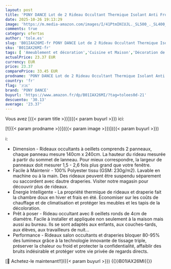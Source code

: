 ```yaml
---
layout: post
title: 'PONY DANCE Lot de 2 Rideau Occultant Thermique Isolant Anti Froid et Chaleur 140x240  lxH  Tenture Opaque à Oeillets Isolation Lumiere Uv Decoration Chambre Maison Salon Intérieurs  Gris'
date: 2025-10-26 19:13:29
image: 'https://m.media-amazon.com/images/I/41PtmIKCUJL._SL500_._SL400_.jpg'
comments: true
category: ofertas
author: 'tole.es'
slug: 'B01IAX26MI-fr PONY DANCE Lot de 2 Rideau Occultant Thermique Isolant...'
sku: 'B01IAX26MI-fr'
tags: [ 'Ameublement et décoration','Cuisine et Maison','Décoration de fenêtres','Décoration de la maison','Panneaux de rideaux intérieurs','Rideaux et draperies intérieurs','pony dance','🇫🇷', ]
actualPrice: 23.37 EUR
currency: EUR
price: 23.37
comparePrice: 33.45 EUR
prodname: 'PONY DANCE Lot de 2 Rideau Occultant Thermique Isolant Anti Froid et Chaleur 140x240  lxH  Tenture Opaque à Oeillets Isolation Lumiere Uv Decoration Chambre Maison Salon Intérieurs  Gris'
country: 'fr'
flag: '🇫🇷'
brand: 'PONY DANCE'
buyurl: 'https://www.amazon.fr/dp/B01IAX26MI/?tag=tolees0d-21'
descuento: '30.13'
average: '23.37'
---
```


Vous avez [{{< param title >}}]({{< param buyurl >}}) ici:

[![{{< param prodname >}}]({{< param image >}})]({{< param buyurl >}})

ℹ️:

- Dimension - Rideaux occultants à oeillets comprends 2 panneaux, chaque panneau mesure 140cm x 240cm. La hauteur du rideau mesurée à partir du sommet de lanneau. Pour mieux correspondre, la largeur de panneaux doit mesurer 1,5 - 2,6 fois plus grand que votre fenêtre.
- Facile à Maintenir - 100% Polyester tissu (GSM: 230g/m2). Lavable en machine ou à la main. Des rideaux peuvent être suspendu séparement ou saccordent avec dautre draperies. Visiter notre magasin pour découvrir plus de rideaux.
- Énergie Intelligente - La propriété thermique de rideaux et draperie fait la chambre doux en hiver et frais en été. Economiser sur les coûts de chauffage et de climatisation et protéger les meubles et les tapis de la décoloration.
- Prêt à poser - Rideau occultant avec 8 oeillets ronds de 4cm de diamètre. Facile à installer et appliquée non seulement à la maison mais aussi au bureau. Ils se sont adaptés aux enfants, aux couches-tards, aux élèves, aux travailleurs de nuit...
- Performance - Rideaux salon occultants et draperies bloquer 80-95% des lumineux grâce à la technologie innovante de tissage triple, préserver la chaleur ou froid et protecter la confidentialité, affaiblir des bruits indésirable et protéger votre vie privée de regards directs.

[🛒 Achetez-le maintenant!!]({{< param buyurl >}})
{{<world>}}B01IAX26MI{{</world>}}
